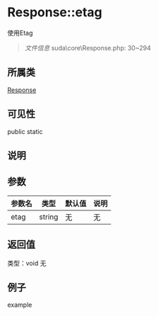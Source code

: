 # Response::etag
使用Etag
> *文件信息* suda\core\Response.php: 30~294
## 所属类 

[Response](../Response.md)

## 可见性

  public  static
## 说明



## 参数

| 参数名 | 类型 | 默认值 | 说明 |
|--------|-----|-------|-------|
| etag |  string | 无 | 无 |

## 返回值
类型：void
无

## 例子

example